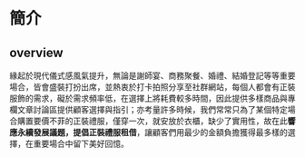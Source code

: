 # 簡介
## overview
緣起於現代儀式感風氣提升，無論是謝師宴、商務聚餐、婚禮、結婚登記等等重要場合，皆會盛裝打扮出席，並熱衷於打卡拍照分享至社群網站，每個人都會有正裝服飾的需求，礙於需求頻率低，在選擇上將耗費較多時間，因此提供多樣商品與專欄文章討論區提供顧客選擇與指引；亦考量許多時候，我們常常只為了某個特定場合購置要價不菲的正裝禮服，僅穿一次，就安放於衣櫃，缺少了實用性，故在此**響應永續發展議題，提倡正裝禮服租借**，讓顧客們用最少的金額負擔獲得最多樣的選擇，在重要場合中留下美好回憶。
